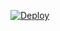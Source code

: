 [![Deploy](https://www.herokucdn.com/deploy/button.png)](https://dashboard.heroku.com/new?template=https://github.com/nima789/vku) 

